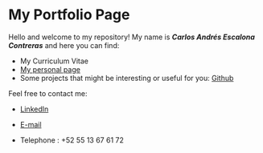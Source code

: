 # My Portfolio Page​

Hello and welcome to my repository! 
My name is **_Carlos Andrés Escalona Contreras_** and here you can find:​

- My Curriculum Vitae​
- [My personal page](https://carlosaec-ks.github.io/Portfolio/)
- Some projects that might be interesting or useful for you​: [Github](https://github.com/CarlosAEC-KS)

Feel free to contact me:​

- [LinkedIn](https://www.linkedin.com/in/carl-and-esc-cont/)

- [E-mail](mailto:carlos.escalona@theksquaregroup.com)

- Telephone : +52 55 13 67 61 72 
